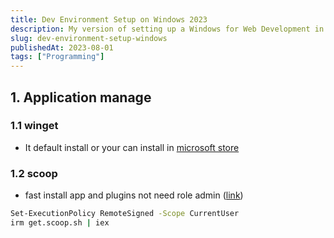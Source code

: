 ```yaml
---
title: Dev Environment Setup on Windows 2023
description: My version of setting up a Windows for Web Development in 2023
slug: dev-environment-setup-windows
publishedAt: 2023-08-01
tags: ["Programming"]
---
```


## 1. Application manage
### 1.1 winget
- It default install or your can install in [microsoft store](https://apps.microsoft.com/detail/app-installer/9NBLGGH4NNS1?hl=en-US&gl=US)
### 1.2 scoop
- fast install app and plugins not need role admin ([link](https://scoop.sh/#/))
```bash
Set-ExecutionPolicy RemoteSigned -Scope CurrentUser
irm get.scoop.sh | iex
```










